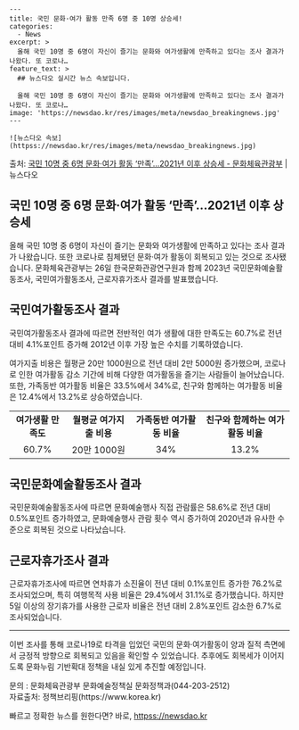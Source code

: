     ---
    title: 국민 문화·여가 활동 만족 6명 중 10명 상승세!
    categories:
      - News
    excerpt: >
      올해 국민 10명 중 6명이 자신이 즐기는 문화와 여가생활에 만족하고 있다는 조사 결과가 나왔다. 또 코로나…
    feature_text: >
      ## 뉴스다오 실시간 뉴스 속보입니다.
    
      올해 국민 10명 중 6명이 자신이 즐기는 문화와 여가생활에 만족하고 있다는 조사 결과가 나왔다. 또 코로나…
    image: 'https://newsdao.kr/res/images/meta/newsdao_breakingnews.jpg'
    ---
    
    ![뉴스다오 속보](httpss://newsdao.kr/res/images/meta/newsdao_breakingnews.jpg)

<p>출처: <a href="httpss://newsdao.kr/2877" rel="dofollow">국민 10명 중 6명 문화·여가 활동 ‘만족’…2021년 이후 상승세 - 문화체육관광부</a> | 뉴스다오</p>

<h2>국민 10명 중 6명 문화·여가 활동 ‘만족’…2021년 이후 상승세</h2>

<p data-ke-size="size16">올해 국민 10명 중 6명이 자신이 즐기는 문화와 여가생활에 만족하고 있다는 조사 결과가 나왔습니다. 또한 코로나로 침체됐던 문화·여가 활동이 회복되고 있는 것으로 조사됐습니다. 문화체육관광부는 26일 한국문화관광연구원과 함께 2023년 국민문화예술활동조사, 국민여가활동조사, 근로자휴가조사 결과를 발표했습니다.</p>

<h2 data-ke-size="size26">국민여가활동조사 결과</h2>

<p data-ke-size="size16">국민여가활동조사 결과에 따르면 전반적인 여가 생활에 대한 만족도는 60.7%로 전년 대비 4.1%포인트 증가해 2012년 이후 가장 높은 수치를 기록하였습니다.</p>

<p data-ke-size="size16">여가지출 비용은 월평균 20만 1000원으로 전년 대비 2만 5000원 증가했으며, 코로나로 인한 여가활동 감소 기간에 비해 다양한 여가활동을 즐기는 사람들이 늘어났습니다. 또한, 가족동반 여가활동 비율은 33.5%에서 34%로, 친구와 함께하는 여가활동 비율은 12.4%에서 13.2%로 상승하였습니다.</p>

<table>
	<tr>
		<td style="text-align: center; height: 17px;"><b>여가생활 만족도</b></td>
		<td style="text-align: center; height: 17px;"><b>월평균 여가지출 비용</b></td>
		<td style="text-align: center; height: 17px;"><b>가족동반 여가활동 비율</b></td>
		<td style="text-align: center; height: 17px;"><b>친구와 함께하는 여가활동 비율</b></td>
	</tr>
	<tr>
		<td style="text-align: center; height: 17px;">60.7%</td>
		<td style="text-align: center; height: 17px;">20만 1000원</td>
		<td style="text-align: center; height: 17px;">34%</td>
		<td style="text-align: center; height: 17px;">13.2%</td>
	</tr>
</table>

<h2 data-ke-size="size26">국민문화예술활동조사 결과</h2>

<p data-ke-size="size16">국민문화예술활동조사에 따르면 문화예술행사 직접 관람률은 58.6%로 전년 대비 0.5%포인트 증가하였고, 문화예술행사 관람 횟수 역시 증가하여 2020년과 유사한 수준으로 회복된 것으로 나타났습니다.</p>

<h2 data-ke-size="size26">근로자휴가조사 결과</h2>

<p data-ke-size="size16">근로자휴가조사에 따르면 연차휴가 소진율이 전년 대비 0.1%포인트 증가한 76.2%로 조사되었으며, 특히 여행목적 사용 비율은 29.4%에서 31.1%로 증가했습니다. 하지만 5일 이상의 장기휴가를 사용한 근로자 비율은 전년 대비 2.8%포인트 감소한 6.7%로 조사되었습니다.</p>

<hr>

<p data-ke-size="size16">이번 조사를 통해 코로나19로 타격을 입었던 국민의 문화·여가활동이 양과 질적 측면에서 긍정적 방향으로 회복되고 있음을 확인할 수 있었습니다. 추후에도 회복세가 이어지도록 문화누림 기반확대 정책을 내실 있게 추진할 예정입니다.</p>

<p data-ke-size="size16">문의 : 문화체육관광부 문화예술정책실 문화정책과(044-203-2512) <br> 자료출처: 정책브리핑(https://www.korea.kr)</p>
 

빠르고 정확한 뉴스를 원한다면? 바로, <a href="httpss://newsdao.kr" rel="dofollow">httpss://newsdao.kr</a>


    